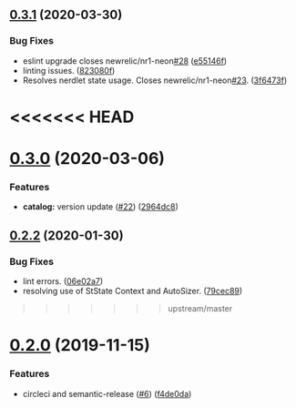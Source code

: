 ## [0.3.1](https://github.com/newrelic/nr1-neon/compare/v0.3.0...v0.3.1) (2020-03-30)


### Bug Fixes

* eslint upgrade closes newrelic/nr1-neon[#28](https://github.com/newrelic/nr1-neon/issues/28) ([e55146f](https://github.com/newrelic/nr1-neon/commit/e55146f823db6eeec18fe939e1b16e216201c7b5))
* linting issues. ([823080f](https://github.com/newrelic/nr1-neon/commit/823080fc38d87092519349f1a0163c45fad8022b))
* Resolves nerdlet state usage. Closes newrelic/nr1-neon[#23](https://github.com/newrelic/nr1-neon/issues/23). ([3f6473f](https://github.com/newrelic/nr1-neon/commit/3f6473f29cb4f331284d063029f7f34d4c1ca835))

<<<<<<< HEAD
=======
# [0.3.0](https://github.com/newrelic/nr1-neon/compare/v0.2.2...v0.3.0) (2020-03-06)


### Features

* **catalog:** version update ([#22](https://github.com/newrelic/nr1-neon/issues/22)) ([2964dc8](https://github.com/newrelic/nr1-neon/commit/2964dc897120da0998b3cfb65a575d649c141f67))

## [0.2.2](https://github.com/newrelic/nr1-neon/compare/v0.2.1...v0.2.2) (2020-01-30)


### Bug Fixes

* lint errors. ([06e02a7](https://github.com/newrelic/nr1-neon/commit/06e02a7cdea19ab682a16b2a5280e713334f0cf7))
* resolving use of StState Context and AutoSizer. ([79cec89](https://github.com/newrelic/nr1-neon/commit/79cec8991160e973a681bf2b5c75e47cda6d5145))

>>>>>>> upstream/master
# [0.2.0](https://github.com/newrelic/nr1-neon/compare/v0.1.1...v0.2.0) (2019-11-15)


### Features

* circleci and semantic-release ([#6](https://github.com/newrelic/nr1-neon/issues/6)) ([f4de0da](https://github.com/newrelic/nr1-neon/commit/f4de0daac9bcfd1d4119cae62e07746e941b4cd5))
